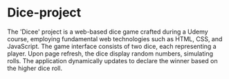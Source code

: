 # Dice-project
The 'Dicee' project is a web-based dice game crafted during a Udemy course, employing fundamental web technologies such as HTML, CSS, and JavaScript. The game interface consists of two dice, each representing a player. Upon page refresh, the dice display random numbers, simulating rolls. The application dynamically updates to declare the winner based on the higher dice roll.
